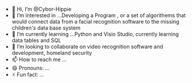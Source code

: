 - 👋 Hi, I’m @Cybor-Hippie
- 👀 I’m interested in ...Developing a Program , or a set of algorithems that would connect data from a facial recognition software to the missing children's data base system
- 🌱 I’m currently learning ...Python and Visio Studio, currently learning data tables and SQL
- 💞️ I’m looking to collaborate on video recognition software and development, homeland security
- 📫 How to reach me ...
- 😄 Pronouns: ...
- ⚡ Fun fact: ...

<!---
Cybor-Hippie/Cybor-Hippie is a ✨ special ✨ repository because its `README.md` (this file) appears on your GitHub profile.
You can click the Preview link to take a look at your changes.
--->

